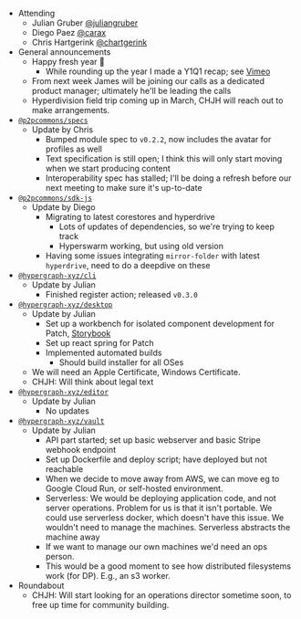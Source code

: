 -   Attending
    - Julian Gruber [@juliangruber](https://twitter.com/juliangruber)
    - Diego Paez [@carax](https://twitter.com/carax)
    - Chris Hartgerink [@chartgerink](https://twitter.com/chartgerink)
-   General announcements
    - Happy fresh year :tada:
      - While rounding up the year I made a Y1Q1 recap; see [Vimeo](https://vimeo.com/380473491)
    - From next week James will be joining our calls as a dedicated product manager; ultimately he'll be leading the calls
    - Hyperdivision field trip coming up in March, CHJH will reach out to make arrangements. 
-   [`@p2pcommons/specs`](https://github.com/p2pcommons/specs)
    - Update by Chris
      - Bumped module spec to `v0.2.2`, now includes the avatar for profiles as well
      - Text specification is still open; I think this will only start moving when we start producing content
      - Interoperability spec has stalled; I'll be doing a refresh before our next meeting to make sure it's up-to-date
-   [`@p2pcommons/sdk-js`](https://github.com/p2pcommons/sdk-js)
    - Update by Diego
      - Migrating to latest corestores and hyperdrive
      	- Lots of updates of dependencies, so we're trying to keep track
        - Hyperswarm working, but using old version
      - Having some issues integrating `mirror-folder` with latest `hyperdrive`, need to do a deepdive on these
-   [`@hypergraph-xyz/cli`](https://github.com/hypergraph-xyz/cli)
    - Update by Julian
      - Finished register action; released `v0.3.0`
-   [`@hypergraph-xyz/desktop`](https://github.com/hypergraph-xyz/desktop)
    - Update by Julian
      - Set up a workbench for isolated component development for Patch, [Storybook](storybook.js.org/)
      - Set up react spring for Patch
      - Implemented automated builds
        - Should build installer for all OSes
	- We will need an Apple Certificate, Windows Certificate.
	- CHJH: Will think about legal text
-   [`@hypergraph-xyz/editor`](https://github.com/hypergraph-xyz/editor)
    - Update by Julian
      - No updates
-   [`@hypergraph-xyz/vault`](https://github.com/hypergraph-xyz/vault)
    - Update by Julian
      - API part started; set up basic webserver and basic Stripe webhook endpoint
      - Set up Dockerfile and deploy script; have deployed but not reachable
      - When we decide to move away from AWS, we can move eg to Google Cloud Run, or self-hosted environment.
      - Serverless: We would be deploying application code, and not server operations. Problem for us is that it isn't portable. We could use serverless docker, which doesn't have this issue. We wouldn't need to manage the machines. Serverless abstracts the machine away
      - If we want to manage our own machines we'd need an ops person.
      - This would be a good moment to see how distributed filesystems work (for DP). E.g., an s3 worker.
- Roundabout
    - CHJH: Will start looking for an operations director sometime soon, to free up time for community building.
